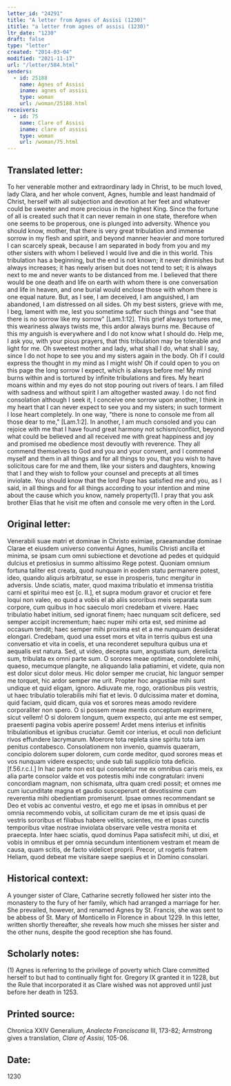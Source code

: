 ```yaml
---
letter_id: "24291"
title: "A letter from Agnes of Assisi (1230)"
ititle: "a letter from agnes of assisi (1230)"
ltr_date: "1230"
draft: false
type: "letter"
created: "2014-03-04"
modified: "2021-11-17"
url: "/letter/584.html"
senders:
  - id: 25188
    name: Agnes of Assisi
    iname: agnes of assisi
    type: woman
    url: /woman/25188.html
receivers:
  - id: 75
    name: Clare of Assisi
    iname: clare of assisi
    type: woman
    url: /woman/75.html
---
```

<h2> Translated letter:</h2>To her venerable mother and extraordinary lady in Christ, to be much loved, lady Clara, and her whole convent, Agnes, humble and least handmaid of Christ, herself with all subjection and devotion at her feet and whatever could be sweeter and more precious in the highest King.
Since the fortune of all is created such that it can never remain in one state, therefore when one seems to be properous, one is plunged into adversity.  Whence you should know, mother, that there is very great tribulation and immense sorrow in my flesh and spirit, and beyond manner heavier and more tortured I can scarcely speak, because I am separated in body from you and my other sisters with whom I believed I would live and die in this world.  This tribulation has a beginning, but the end is not known; it never diminishes but always increases; it has newly arisen but does not tend to set; it is always next to me and never wants to be distanced from me.  I believed that there would be one death and life on earth with whom there is one conversation and life in heaven, and one burial would enclose those with whom there is one equal nature.  But, as I see, I am deceived, I am anguished, I am abandoned, I am distressed on all sides.
Oh my best sisters, grieve with me, I beg, lament with me, lest you sometime suffer such things and "see that there is no sorrow like my sorrow" [Lam.1:12].  This grief always tortures me, this weariness always twists me, this ardor always burns me.  Because of this my anguish is everywhere and I do not know what I should do.  Help me, I ask you, with your pious prayers, that this tribulation may be tolerable and light for me.  Oh sweetest mother and lady, what shall I do, what shall I say, since I do not hope to see you and my sisters again in the body.  Oh if I could express the thought in my mind as I might wish! Oh if could open to you on this page the long sorrow I expect, which is always before me!  My mind burns within and is tortured by infinite tribulations and fires.  My heart moans within and my eyes do not stop pouring out rivers of tears.  I am filled with sadness and without spirit I am altogether wasted away.
I do not find consolation although I seek it, I conceive one sorrow upon another, I think in my heart that I can never expect to see you and my sisters; in such torment I lose heart completely.  In one way, "there is none to console me from all those dear to me," [Lam.1:2].  In another, I am much consoled and you can rejoice with me that I have found great harmony not schism/conflict, beyond what could be believed and all received me with great happiness and joy and promised me obedience most devoutly with reverence.  They all commend themselves to God and you and your convent, and I commend myself and them in all things and for all things to you, that you wish to have solicitous care for me and them, like your sisters and daughters, knowing that I and they wish to follow your counsel and precepts at all times inviolate.  You should know that the lord Pope has satisfied me and you, as I said, in all things and for all things according to your intention and mine about the cause which you know, namely property(1). I pray that you ask brother Elias that he visit me often and console me very often in the Lord.
<h2 class="mt-4"> Original letter:</h2>Venerabili suae matri et dominae in Christo eximiae, praeamandae dominae Clarae et eiusdem universo conventui Agnes, humilis Christi ancilla et minima, se ipsam cum omni subiectione et devotione ad pedes et quidquid dulcius et pretiosius in summo altissimo Rege potest.
Quoniam omnium fortuna taliter est creata, quod nunquam in eodem statu permanere potest, ideo, quando aliquis arbitratur, se esse in prosperis, tunc mergitur in adversis. Unde sciatis, mater, quod maxima tribulatio et immensa tristitia carni et spiritui meo est [c. II.], et supra modum gravor et crucior et fere loqui non valeo, eo quod a vobis el ab aliis sororibus meis separata sum corpore, cum quibus in hoc saeculo mori credebam et vivere. Haec tribulatio habet initium, sed ignorat finem; haec nunquam scit deficere, sed semper accipit incrementum; haec nuper mihi orta est, sed minime ad occasum tendit; haec semper mihi proxima est et a me nunquam desiderat elongari. Credebam, quod una esset mors et vita in terris quibus est una conversatio et vita in coelis, et una reconderet sepultura quibus una et aequalis est natura. Sed, ut video, decepta sum, angustiata sum, derelicta sum, tribulata ex omni parte sum.
O sorores meae optimae, condolete mihi, quaeso, mecumque plangite, ne aliquando lalia patiamini, et videte, quia non est dolor sicut dolor meus. Hic dolor semper me cruciat, hic languor semper me torquet, hic ardor semper me urit. Propter hoc angustiae mihi sunt undique et quid eligam, ignoro. Adiuvate me, rogo, orationibus piis vestris, ut haec tribulatio tolerabilis mihi fiat et levis. 0 dulcissima mater et domina, quid faciam, quid dicam, quia vos et sorores meas amodo revidere corporaliter non spero. O si possem meae mentis conceptum exprimere, sicut vellem! O si dolorem longum, quem exspecto, qui ante me est semper, praesenti pagina vobis aperire possem! Ardet mens interius et infinitis tribulationibus et ignibus cruciatur. Gemit cor interius, et oculi non deficiunt rivos effundere lacrymarum. Moerore tota repleta sine spiritu tota iam penitus contabesco.
Consolationem non invenio, quamvis quaeram, concipio dolorem super dolorem, cum corde meditor, quod sorores meas et vos nunquam videre exspecto; unde sub tali supplicio tota deficio. [f.56.r.c.I.] In hac parte non est qui consoletur me ex omnibus caris meis, ex alia parte consolor valde et vos potestis mihi inde congratulari: inveni concordiam magnam, non schismata, ultra quam credi possit; et omnes me cum iucunditate magna et gaudio susceperunt et devotissime cum reverentia mihi obedientiam promiserunt. Ipsae omnes recommendant se Deo et vobis ac conventui vestro, et ego me et ipsas in omnibus et per omnia recommendo vobis, ut sollicitam curam de me et ipsis quasi de vestris sororibus et filiabus habere velitis, scientes, me et ipsas cunctis temporibus vitae nostrae inviolata observare velle vestra monita et praecepta. Inter haec sciatis, quod dominus Papa satisfecit mihi, ut dixi, et vobis in omnibus et per omnia secundum intentionem vestram et meam de causa, quam scitis, de facto videlicet proprii. Precor, ut rogetis fratrem Heliam, quod debeat me visitare saepe saepius et in Domino consolari.
<h2 class="mt-4"> Historical context:</h2>A younger sister of Clare, Catharine secretly followed her sister into the monastery to the fury of her family, which had arranged a marriage for her.  She prevailed, however, and renamed Agnes by St. Francis, she was sent to be abbess of St. Mary of Monticello in Florence in about 1229.  In this letter, written shortly thereafter, she reveals how much she misses her sister and the other nuns, despite the good reception she has found.
<h2 class="mt-4"> Scholarly notes:</h2>(1) Agnes is referring to the privilege of poverty which Clare committed herself to but had to continually fight for.  Gregory IX granted it in 1228, but the Rule that incorporated it as Clare wished was not approved until just before her death in 1253.
<h2 class="mt-4"> Printed source:</h2><p>Chronica XXIV Generalium,<em> Analecta Franciscana</em> III, 173-82; Armstrong gives a translation, <em>Clare of Assisi,</em> 105-06.</p><h2 class="mt-4"> Date:</h2>1230